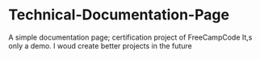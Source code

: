 # Technical-Documentation-Page
A simple documentation page; certification project of FreeCampCode 
It,s only a demo. I woud create better projects in the future
